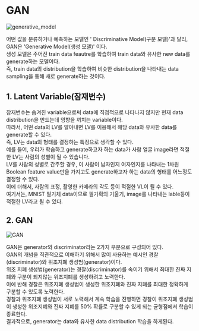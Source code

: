 # GAN   
   
![generative_model](https://user-images.githubusercontent.com/59756209/74510163-7f48bd80-4f46-11ea-9ca0-f3a602b273a5.PNG)   
   
어떤 값을 분류하거나 예측하는 모델인 ' Discriminative Model(구분 모델)'과 달리, GAN은  'Generative Model(생성 모델)' 이다.   
생성 모델은 주어진 train data feautre를 학습하여 train data와 유사한 new data를 generate하는 모델이다.   
즉, train data의 distribution을 학습하여 비슷한 distribution을 나타내는 data sampling을 통해 새로 generate하는 것이다.   
   
## 1. Latent Variable(잠재번수)   
잠재변수는 숨겨진 variable으로써 data에 직접적으로 나타나지 않지만 현재 data distribution을 만드는데 영향을 끼치는 variable이다.   
따라서, 어떤 data의 LV를 알아내면 LV를 이용해서 해당 data와 유사한 data를 generate할 수 있다.   
즉, LV는 data의 형태를 결정하는 특징으로 생각할 수 있다.   
예를 들어, 우리가 학습하고 generate하고자 하는 data가 사람 얼굴 image라면 적절한 LV는 사람의 성별이 될 수 있습니다.   
LV를 사람의 성별로 간주할 경우, 이 사람이 남자인지 여자인지를 나타내는 1차원 Boolean feature value만을 가지고도 generate하고자 하는 data의 형태를 어느정도 결정할 수 있다.   
이에 더해서, 사람의 표정, 촬영한 카메라의 각도 등이 적절한 VL이 될 수 있다.   
여기서는, MNIST 필기체 data이므로 필기획의 기울기, image를 나타내는 lable등이 적절한 LV라고 될 수 있다.   
   
## 2. GAN   
   
![GAN](https://user-images.githubusercontent.com/59756209/74512265-43642700-4f4b-11ea-9d92-786007e525ec.PNG)   
      
GAN은 generator와 discriminator라는 2가지 부분으로 구성되어 있다.   
GAN의 개념을 직관적으로 이해하기 위해서 많이 사용하는 예시인 경찰(discriminator)와 위조지폐 생성범(generator)이다.   
위조 지폐 생성범(generator)는 경찰(discriminator)를 속이기 위해서 최대한 진짜 지폐와 구분이 되지않는 위조지폐를 생성하려고 노력한다.   
이에 반해 경찰은 위조지폐 생성범이 생성한 위조지폐와 진짜 지폐를 최대한 정확하게 구분할 수 있도록 노력한다.  
경찰과 위조지폐 생성범이 서로 노력해서 계속 학습을 진행하면 경찰이 위조지폐 생성범이 생성한 위조지폐와 진짜 지폐를 50% 확률로 구분할 수 있게 되는 균형점에서 학습이 종료한다.   
결과적으로, generator는 data와 유사한 data distribution 학습을 하게된다.
